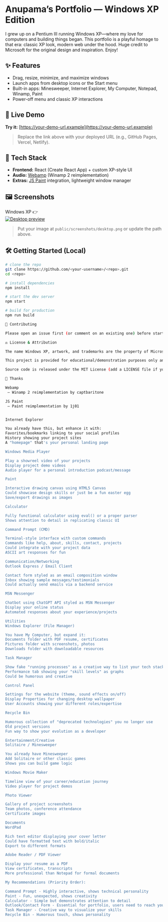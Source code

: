 # Anupama’s Portfolio — Windows XP Edition

I grew up on a Pentium III running Windows XP—where my love for computers and building things began. This portfolio is a playful homage to that era: classic XP look, modern web under the hood. Huge credit to Microsoft for the original design and inspiration. Enjoy!

## ✨ Features
- Drag, resize, minimize, and maximize windows  
- Launch apps from desktop icons or the Start menu  
- Built-in apps: Minesweeper, Internet Explorer, My Computer, Notepad, Winamp, Paint  
- Power-off menu and classic XP interactions

## 🚀 Live Demo
**Try it:** [https://your-demo-url.example](https://your-demo-url.example)  
> Replace the link above with your deployed URL (e.g., GitHub Pages, Vercel, Netlify).

## 🧰 Tech Stack
- **Frontend:** React (Create React App) + custom XP-style UI  
- **Audio:** [Webamp](https://github.com/captbaritone/webamp) (Winamp 2 reimplementation)  
- **Extras:** [JS Paint](https://github.com/1j01/jspaint) integration, lightweight window manager

## 🖼️ Screenshots
Windows XP 👉  
[![Desktop preview](./public/screenshots/desktop.png)](https://your-demo-url.example)
> Put your image at `public/screenshots/desktop.png` or update the path above.

## 🛠️ Getting Started (Local)
```bash
# clone the repo
git clone https://github.com/<your-username>/<repo>.git
cd <repo>

# install dependencies
npm install

# start the dev server
npm start

# build for production
npm run build

🤝 Contributing

Please open an issue first (or comment on an existing one) before starting a PR so we can align on scope and approach.

⚖️ License & Attribution

The name Windows XP, artwork, and trademarks are the property of Microsoft.

This project is provided for educational/demonstration purposes only and is not affiliated with or endorsed by Microsoft.

Source code is released under the MIT License (add a LICENSE file if you haven’t already).

🙏 Thanks

Webamp
 — Winamp 2 reimplementation by captbaritone

JS Paint
 — Paint reimplementation by 1j01


Internet Explorer

You already have this, but enhance it with:
Favorites/bookmarks linking to your social profiles
History showing your project sites
A "homepage" that's your personal landing page

Windows Media Player

Play a showreel video of your projects
Display project demo videos
Audio player for a personal introduction podcast/message

Paint

Interactive drawing canvas using HTML5 Canvas
Could showcase design skills or just be a fun easter egg
Save/export drawings as images

Calculator

Fully functional calculator using eval() or a proper parser
Shows attention to detail in replicating classic UI

Command Prompt (CMD)

Terminal-style interface with custom commands
Commands like help, about, skills, contact, projects
Could integrate with your project data
ASCII art responses for fun

Communication/Networking
Outlook Express / Email Client

Contact form styled as an email composition window
Inbox showing sample messages/testimonials
Could actually send emails via a backend service

MSN Messenger

Chatbot using ChatGPT API styled as MSN Messenger
Display your online status
Automated responses about your experience/projects

Utilities
Windows Explorer (File Manager)

You have My Computer, but expand it:
Documents folder with PDF resume, certificates
Pictures folder with screenshots, photos
Downloads folder with downloadable resources

Task Manager

Show fake "running processes" as a creative way to list your tech stack
Performance tab showing your "skill levels" as graphs
Could be humorous and creative

Control Panel

Settings for the website (theme, sound effects on/off)
Display Properties for changing desktop wallpaper
User Accounts showing your different roles/expertise

Recycle Bin

Humorous collection of "deprecated technologies" you no longer use
Old project versions
Fun way to show your evolution as a developer

Entertainment/Creative
Solitaire / Minesweeper

You already have Minesweeper
Add Solitaire or other classic games
Shows you can build game logic

Windows Movie Maker

Timeline view of your career/education journey
Video player for project demos

Photo Viewer

Gallery of project screenshots
Team photos, conference attendance
Certificate images

Documents
WordPad

Rich text editor displaying your cover letter
Could have formatted text with bold/italic
Export to different formats

Adobe Reader / PDF Viewer

Display your resume as a PDF
View certificates, transcripts
More professional than Notepad for formal documents

My Recommendations (Priority Order):

Command Prompt - Highly interactive, shows technical personality
Paint - Fun, unexpected, shows creativity
Calculator - Simple but demonstrates attention to detail
Outlook/Contact Form - Essential for portfolio, users need to reach you
Task Manager - Creative way to visualize your skills
Recycle Bin - Humorous touch, shows personality